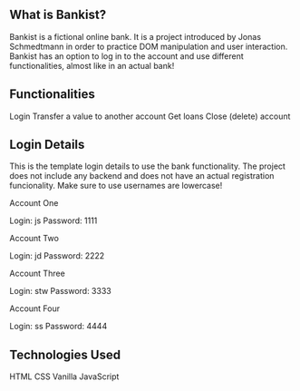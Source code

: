 What is Bankist?
-------------------------------------------------------------------------------------------------------------------------------------------------------------------------
Bankist is a fictional online bank. It is a project introduced by Jonas Schmedtmann in order to practice DOM manipulation and user interaction. Bankist has an option to log in to the account and use different functionalities, almost like in an actual bank!

Functionalities
-------------------------------------------------------------------------------------------------------------------------------------------------------------------------
Login
Transfer a value to another account
Get loans
Close (delete) account

Login Details
-----------------------------------------------------------------------------------------------------------------------------------------------------------------------
This is the template login details to use the bank functionality. The project does not include any backend and does not have an actual registration funcionality. Make sure to use usernames are lowercase!

Account One

Login: js
Password: 1111

Account Two

Login: jd
Password: 2222

Account Three

Login: stw
Password: 3333

Account Four

Login: ss
Password: 4444

Technologies Used
-----------------------------------------------------------------------------------------------------------------------------------------------------------------------
HTML
CSS
Vanilla JavaScript
